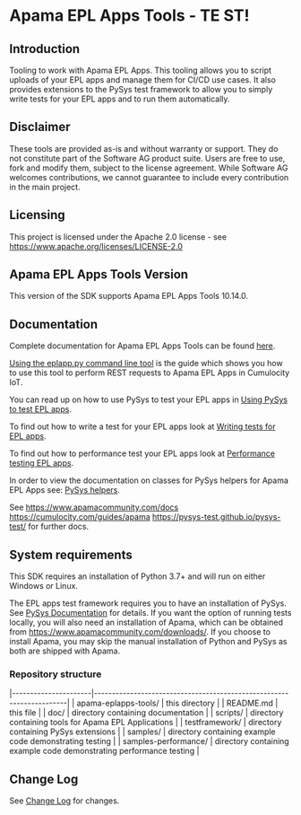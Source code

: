 # Apama EPL Apps Tools - TE ST!

## Introduction

Tooling to work with Apama EPL Apps. This tooling allows you to script
uploads of your EPL apps and manage them for CI/CD use cases. It also
provides extensions to the PySys test framework to allow you to simply
write tests for your EPL apps and to run them automatically.

## Disclaimer

These tools are provided as-is and without warranty or support. They do
not constitute part of the Software AG product suite. Users are free to
use, fork and modify them, subject to the license agreement. While
Software AG welcomes contributions, we cannot guarantee to include every
contribution in the main project.

## Licensing

This project is licensed under the Apache 2.0 license - see
<https://www.apache.org/licenses/LICENSE-2.0>

## Apama EPL Apps Tools Version
This version of the SDK
supports Apama EPL Apps Tools 10.14.0.

## Documentation

Complete documentation for Apama EPL Apps Tools can be found
[here](https://SoftwareAG.github.io/apama-eplapps-tools/doc/pydoc).

[Using the eplapp.py command line
tool](https://SoftwareAG.github.io/apama-eplapps-tools/doc/pydoc/using-eplapp)
is the guide which shows you how to use this tool to perform REST
requests to Apama EPL Apps in Cumulocity IoT.

You can read up on how to use PySys to test your EPL apps in [Using
PySys to test EPL
apps](https://SoftwareAG.github.io/apama-eplapps-tools/doc/pydoc/using-pysys).

To find out how to write a test for your EPL apps look at [Writing tests
for EPL
apps](https://SoftwareAG.github.io/apama-eplapps-tools/doc/pydoc/testing-epl).

To find out how to performance test your EPL apps look at [Performance
testing EPL
apps](https://SoftwareAG.github.io/apama-eplapps-tools/doc/pydoc/performance-testing).

In order to view the documentation on classes for PySys helpers for
Apama EPL Apps see: [PySys
helpers](https://SoftwareAG.github.io/apama-eplapps-tools/doc/pydoc/autodocgen/apamax.eplapplications.html#module-apamax.eplapplications).

See <https://www.apamacommunity.com/docs>
<https://cumulocity.com/guides/apama>
<https://pysys-test.github.io/pysys-test/> for further docs.

## System requirements

This SDK requires an installation of Python 3.7+ and will run on either
Windows or Linux.

The EPL apps test framework requires you to have an installation of
PySys. See [PySys
Documentation](https://pysys-test.github.io/pysys-test/) for details. If
you want the option of running tests locally, you will also need an
installation of Apama, which can be obtained from
<https://www.apamacommunity.com/downloads/>. If you choose to
install Apama, you may skip the manual installation of Python and PySys
as both are shipped with Apama.

### Repository structure

|----------------------|----------------------------------------------------------------------|
| apama-eplapps-tools/ | this directory                                                       |
| README.md            | this file                                                            |
| doc/                 | directory containing documentation                                   |
| scripts/             | directory containing tools for Apama EPL Applications                |
| testframework/       | directory containing PySys extensions                                |
| samples/             | directory containing example code demonstrating testing              |
| samples-performance/ | directory containing example code demonstrating performance testing  |

## Change Log

See [Change Log](changelog.rst) for changes.
